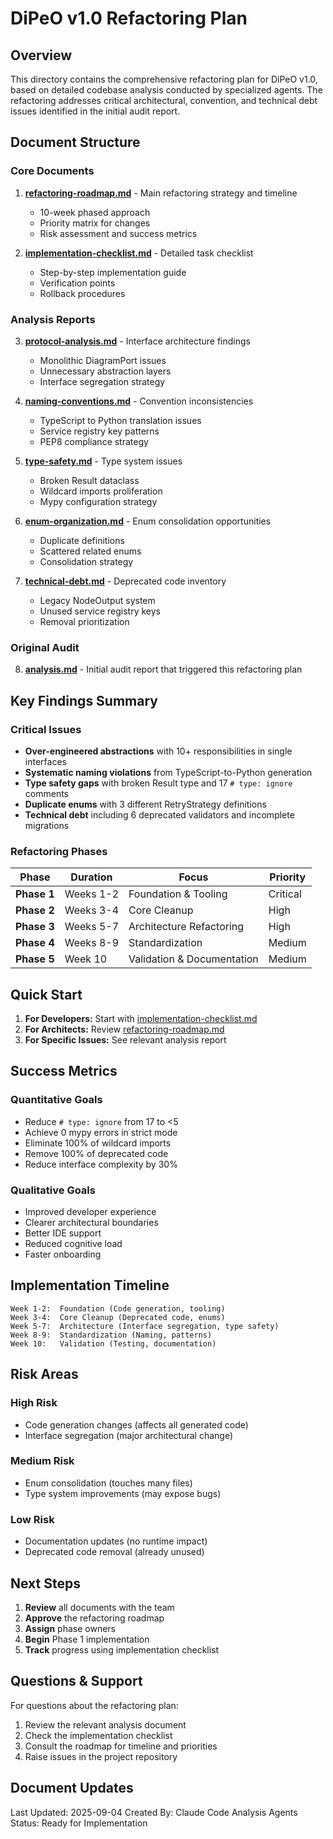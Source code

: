 # DiPeO v1.0 Refactoring Plan

## Overview

This directory contains the comprehensive refactoring plan for DiPeO v1.0, based on detailed codebase analysis conducted by specialized agents. The refactoring addresses critical architectural, convention, and technical debt issues identified in the initial audit report.

## Document Structure

### Core Documents

1. **[refactoring-roadmap.md](refactoring-roadmap.md)** - Main refactoring strategy and timeline
   - 10-week phased approach
   - Priority matrix for changes
   - Risk assessment and success metrics

2. **[implementation-checklist.md](implementation-checklist.md)** - Detailed task checklist
   - Step-by-step implementation guide
   - Verification points
   - Rollback procedures

### Analysis Reports

3. **[protocol-analysis.md](protocol-analysis.md)** - Interface architecture findings
   - Monolithic DiagramPort issues
   - Unnecessary abstraction layers
   - Interface segregation strategy

4. **[naming-conventions.md](naming-conventions.md)** - Convention inconsistencies
   - TypeScript to Python translation issues
   - Service registry key patterns
   - PEP8 compliance strategy

5. **[type-safety.md](type-safety.md)** - Type system issues
   - Broken Result dataclass
   - Wildcard imports proliferation
   - Mypy configuration strategy

6. **[enum-organization.md](enum-organization.md)** - Enum consolidation opportunities
   - Duplicate definitions
   - Scattered related enums
   - Consolidation strategy

7. **[technical-debt.md](technical-debt.md)** - Deprecated code inventory
   - Legacy NodeOutput system
   - Unused service registry keys
   - Removal prioritization

### Original Audit

8. **[analysis.md](analysis.md)** - Initial audit report that triggered this refactoring plan

## Key Findings Summary

### Critical Issues
- **Over-engineered abstractions** with 10+ responsibilities in single interfaces
- **Systematic naming violations** from TypeScript-to-Python generation
- **Type safety gaps** with broken Result type and 17 `# type: ignore` comments
- **Duplicate enums** with 3 different RetryStrategy definitions
- **Technical debt** including 6 deprecated validators and incomplete migrations

### Refactoring Phases

| Phase | Duration | Focus | Priority |
|-------|----------|-------|----------|
| **Phase 1** | Weeks 1-2 | Foundation & Tooling | Critical |
| **Phase 2** | Weeks 3-4 | Core Cleanup | High |
| **Phase 3** | Weeks 5-7 | Architecture Refactoring | High |
| **Phase 4** | Weeks 8-9 | Standardization | Medium |
| **Phase 5** | Week 10 | Validation & Documentation | Medium |

## Quick Start

1. **For Developers:** Start with [implementation-checklist.md](implementation-checklist.md)
2. **For Architects:** Review [refactoring-roadmap.md](refactoring-roadmap.md)
3. **For Specific Issues:** See relevant analysis report

## Success Metrics

### Quantitative Goals
- Reduce `# type: ignore` from 17 to <5
- Achieve 0 mypy errors in strict mode
- Eliminate 100% of wildcard imports
- Remove 100% of deprecated code
- Reduce interface complexity by 30%

### Qualitative Goals
- Improved developer experience
- Clearer architectural boundaries
- Better IDE support
- Reduced cognitive load
- Faster onboarding

## Implementation Timeline

```
Week 1-2:  Foundation (Code generation, tooling)
Week 3-4:  Core Cleanup (Deprecated code, enums)
Week 5-7:  Architecture (Interface segregation, type safety)
Week 8-9:  Standardization (Naming, patterns)
Week 10:   Validation (Testing, documentation)
```

## Risk Areas

### High Risk
- Code generation changes (affects all generated code)
- Interface segregation (major architectural change)

### Medium Risk
- Enum consolidation (touches many files)
- Type system improvements (may expose bugs)

### Low Risk
- Documentation updates (no runtime impact)
- Deprecated code removal (already unused)

## Next Steps

1. **Review** all documents with the team
2. **Approve** the refactoring roadmap
3. **Assign** phase owners
4. **Begin** Phase 1 implementation
5. **Track** progress using implementation checklist

## Questions & Support

For questions about the refactoring plan:
1. Review the relevant analysis document
2. Check the implementation checklist
3. Consult the roadmap for timeline and priorities
4. Raise issues in the project repository

## Document Updates

Last Updated: 2025-09-04
Created By: Claude Code Analysis Agents
Status: Ready for Implementation